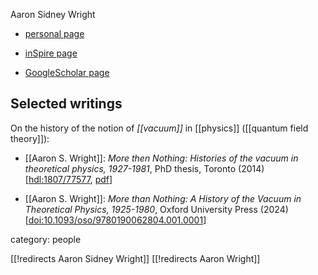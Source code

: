 
Aaron Sidney Wright

* [personal page](https://aaronswright.com/)

* [inSpire page](https://inspirehep.net/authors/1973446)

* [GoogleScholar page](https://scholar.google.com/citations?user=VwKXtGsAAAAJ&hl=en)

## Selected writings

On the history of the notion of *[[vacuum]]* in [[physics]] ([[quantum field theory]]):

* [[Aaron S. Wright]]: *More then Nothing: Histories of the vacuum in theoretical physics, 1927-1981*, PhD thesis, Toronto (2014) &lbrack;[hdl:1807/77577](http://hdl.handle.net/1807/77577), [pdf](https://utoronto.scholaris.ca/bitstreams/a7611d37-c768-413a-9ede-b20509a24320/download)&rbrack;

* [[Aaron S. Wright]]: *More than Nothing: A History of the Vacuum in Theoretical Physics, 1925-1980*, Oxford University Press (2024) &lbrack;[doi:10.1093/oso/9780190062804.001.0001](https://doi.org/10.1093/oso/9780190062804.001.0001)&rbrack;


category: people

[[!redirects Aaron Sidney Wright]]
[[!redirects Aaron Wright]]